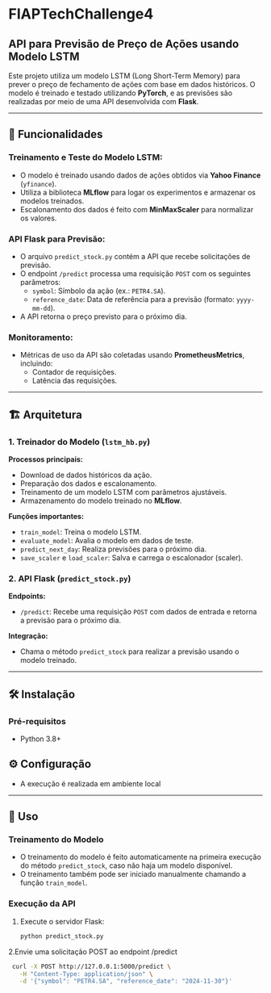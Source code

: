# FIAPTechChallenge4

## API para Previsão de Preço de Ações usando Modelo LSTM

Este projeto utiliza um modelo LSTM (Long Short-Term Memory) para prever o preço de fechamento de ações com base em dados históricos. O modelo é treinado e testado utilizando **PyTorch**, e as previsões são realizadas por meio de uma API desenvolvida com **Flask**.

---

## 📌 Funcionalidades

### Treinamento e Teste do Modelo LSTM:
- O modelo é treinado usando dados de ações obtidos via **Yahoo Finance** (`yfinance`).
- Utiliza a biblioteca **MLflow** para logar os experimentos e armazenar os modelos treinados.
- Escalonamento dos dados é feito com **MinMaxScaler** para normalizar os valores.

### API Flask para Previsão:
- O arquivo `predict_stock.py` contém a API que recebe solicitações de previsão.
- O endpoint `/predict` processa uma requisição `POST` com os seguintes parâmetros:
  - `symbol`: Símbolo da ação (ex.: `PETR4.SA`).
  - `reference_date`: Data de referência para a previsão (formato: `yyyy-mm-dd`).
- A API retorna o preço previsto para o próximo dia.

### Monitoramento:
- Métricas de uso da API são coletadas usando **PrometheusMetrics**, incluindo:
  - Contador de requisições.
  - Latência das requisições.

---

## 🏗️ Arquitetura

### 1. Treinador do Modelo (`lstm_hb.py`)
**Processos principais:**
- Download de dados históricos da ação.
- Preparação dos dados e escalonamento.
- Treinamento de um modelo LSTM com parâmetros ajustáveis.
- Armazenamento do modelo treinado no **MLflow**.

**Funções importantes:**
- `train_model`: Treina o modelo LSTM.
- `evaluate_model`: Avalia o modelo em dados de teste.
- `predict_next_day`: Realiza previsões para o próximo dia.
- `save_scaler` e `load_scaler`: Salva e carrega o escalonador (scaler).

### 2. API Flask (`predict_stock.py`)
**Endpoints:**
- `/predict`: Recebe uma requisição `POST` com dados de entrada e retorna a previsão para o próximo dia.

**Integração:**
- Chama o método `predict_stock` para realizar a previsão usando o modelo treinado.

---

## 🛠️ Instalação

### Pré-requisitos
- Python 3.8+

## ⚙️ Configuração

- A execução é realizada em ambiente local

---

## 🚀 Uso

### Treinamento do Modelo
- O treinamento do modelo é feito automaticamente na primeira execução do método `predict_stock`, caso não haja um modelo disponível.
- O treinamento também pode ser iniciado manualmente chamando a função `train_model`.

### Execução da API
1. Execute o servidor Flask:
   ```bash
   python predict_stock.py
   ```
2.Envie uma solicitação POST ao endpoint /predict
  ```bash
   curl -X POST http://127.0.0.1:5000/predict \
     -H "Content-Type: application/json" \
     -d '{"symbol": "PETR4.SA", "reference_date": "2024-11-30"}'
  ```


